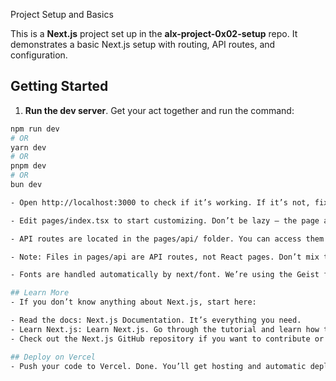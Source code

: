  Project Setup and Basics

This is a **Next.js** project set up in the **alx-project-0x02-setup** repo. It demonstrates a basic Next.js setup with routing, API routes, and configuration.

## Getting Started

1. **Run the dev server**. Get your act together and run the command:

```bash
npm run dev
# OR
yarn dev
# OR
pnpm dev
# OR
bun dev

- Open http://localhost:3000 to check if it’s working. If it’s not, fix it.

- Edit pages/index.tsx to start customizing. Don’t be lazy – the page auto-updates as you modify it.

- API routes are located in the pages/api/ folder. You can access them at http://localhost:3000/api/hello. Go ahead and edit pages/api/hello.ts.

- Note: Files in pages/api are API routes, not React pages. Don’t mix things up.

- Fonts are handled automatically by next/font. We’re using the Geist font from Vercel.

## Learn More
- If you don’t know anything about Next.js, start here:

- Read the docs: Next.js Documentation. It’s everything you need.
- Learn Next.js: Learn Next.js. Go through the tutorial and learn how to use it.
- Check out the Next.js GitHub repository if you want to contribute or understand the code.

## Deploy on Vercel
- Push your code to Vercel. Done. You’ll get hosting and automatic deployments without breaking a sweat.
